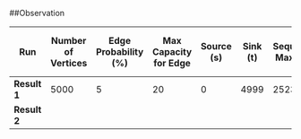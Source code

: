 ##Observation


| **Run**           | **Number of Vertices** | **Edge Probability (%)** | **Max Capacity for Edge** | **Source (s)** | **Sink (t)** | **Sequential Max Flow** | **Time (Sequential) (s)** | **Number of Threads (Parallel)** | **Parallel Max Flow** | **Time (Parallel) (s)** |
|-------------------|------------------------|--------------------------|---------------------------|----------------|--------------|-------------------------|----------------------------|-------------------------------|-----------------------|--------------------------|
| **Result 1**      | 5000                   | 5                        | 20                        | 0              | 4999         | 2523                    | 62.979                     | 8                             | 2523                  | 86.314                   |
| **Result 2**      |                        |                          |                           |                |              |                         |                            |                               |                       |                          |

